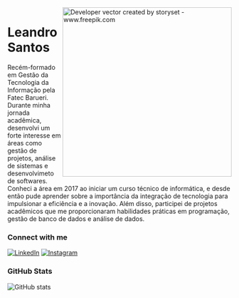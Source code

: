 <img align="right" alt="Developer vector created by storyset - www.freepik.com" height="380" src="https://user-images.githubusercontent.com/97471199/230774187-e482399b-492c-4c17-a831-0314bf90526e.png">

<h1>
    <span>Leandro Santos</span>
</h1>

<p> <align="justify">Recém-formado em Gestão da Tecnologia da Informação pela Fatec Barueri. Durante minha jornada acadêmica, desenvolvi um forte interesse em áreas como gestão de projetos, análise de sistemas e desenvolvimeto de softwares. 
<br>
Conheci a área em 2017 ao iniciar um curso técnico de informática, e desde então pude aprender sobre a importância da integração de tecnologia para impulsionar a eficiência e a inovação. Além disso, participei de projetos acadêmicos que me proporcionaram habilidades práticas em programação, gestão de banco de dados e análise de dados.</p>
<!--
[![Preview](https://img.shields.io/badge/Portfolio-000?style=for-the-badge&logo=github&logoColor=FF00F6)](https://elidianaandrade.github.io/)
[![GitHub Page](https://img.shields.io/badge/elidianaandrade.github.io-67136f?style=for-the-badge)](https://elidianaandrade.github.io/)
-->

### Connect with me

[![LinkedIn](https://img.shields.io/badge/-LinkedIn-000?style=for-the-badge&logo=linkedin&logoColor=FF00F6&color:FFF)](https://www.linkedin.com/in/leandro-santos-60540419b/)
[![Instagram](https://img.shields.io/badge/-Instagram-000?style=for-the-badge&logo=instagram&logoColor=FF00F6&color:FFF)](https://www.instagram.com/silvaz_leh/)

### GitHub Stats

![GitHub stats](https://github-readme-stats-git-masterrstaa-rickstaa.vercel.app/api?username=leandro-silva-santos&hide_title=true&show_icons=true&include_all_commits=false&count_private=true&line_height=25&hide=issues&bg_color=000&title_color=FF00F6&text_color=FFF&border_radius=3&border_color=36123c&icon_color=FF00F6&theme=jolly)

